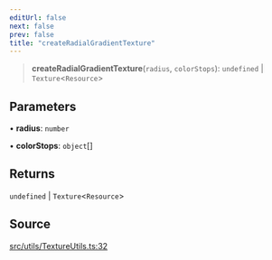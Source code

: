 ```yaml
---
editUrl: false
next: false
prev: false
title: "createRadialGradientTexture"
---
```


> **createRadialGradientTexture**(`radius`, `colorStops`): `undefined` \| `Texture`\<`Resource`\>

## Parameters

• **radius**: `number`

• **colorStops**: `object`[]

## Returns

`undefined` \| `Texture`\<`Resource`\>

## Source

[src/utils/TextureUtils.ts:32](https://github.com/relishinc/dill-pixel/blob/c79d8e8552aaa0f13a29535c819ae67d025b4669/src/utils/TextureUtils.ts#L32)
